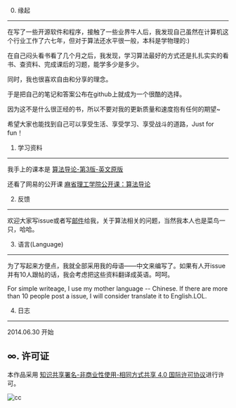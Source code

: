 0. 缘起
---
在写了一些开源软件和程序，接触了一些业界牛人后，我发现自己虽然在计算机这个行业工作了六七年，但对于算法还水平很一般，本科是学物理的:)

在自己闷头看书看了几个月之后，我发现，学习算法最好的方式还是扎扎实实的看书、查资料、完成课后的习题，能学多少是多少。

同时，我也很喜欢自由和分享的理念。

于是把自己的笔记和答案公布在github上就成为一个很酷的选择。

因为这不是什么很正经的书，所以不要对我的更新质量和速度抱有任何的期望~

希望大家也能找到自己可以享受生活、享受学习、享受战斗的道路，Just for fun！

1. 学习资料
---
我手上的课本是 [算法导论-第3版-英文原版](http://book.douban.com/subject/20432061/)

还看了网易的公开课 [麻省理工学院公开课：算法导论](http://v.163.com/special/opencourse/algorithms.html)

2. 反馈
---
欢迎大家写issue或者写[邮件](HardySimpson1984@gmail.com)给我，关于算法相关的问题，当然我本人也是菜鸟一只，哈哈。

3. 语言(Language)
---
为了写起来方便点，我就全部采用我的母语——中文来编写了。如果有人开issue并有10人跟帖的话，我会考虑把这些资料翻译成英语。呵呵。

For simple writeage, I use my mother language -- Chinese. If there are more than 10 people post a issue, I will consider translate it to English.LOL.

4. 日志
---

2014.06.30 开始

∞. 许可证
---

本作品采用 [知识共享署名-非商业性使用-相同方式共享 4.0 国际许可协议](http://creativecommons.org/licenses/by-nc-sa/4.0/)进行许可。

![cc](https://i.creativecommons.org/l/by-nc-sa/4.0/88x31.png)



